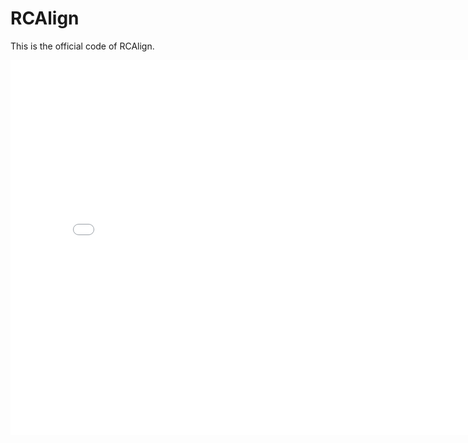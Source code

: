 # RCAlign
This is the official code of RCAlign.

<iframe 
src="[https://drive.google.com/file/d/13AXl33a4Ny17PpvvqQCPHBP3i4K8xsPI/view?usp=drive_link](https://drive.google.com/file/d/13AXl33a4Ny17PpvvqQCPHBP3i4K8xsPI/view?usp=drive_link)" 
scrolling="no" 
border="0" 
frameborder="no" 
framespacing="0" 
allowfullscreen="true" 
height=600 
width=800> 
</iframe>


